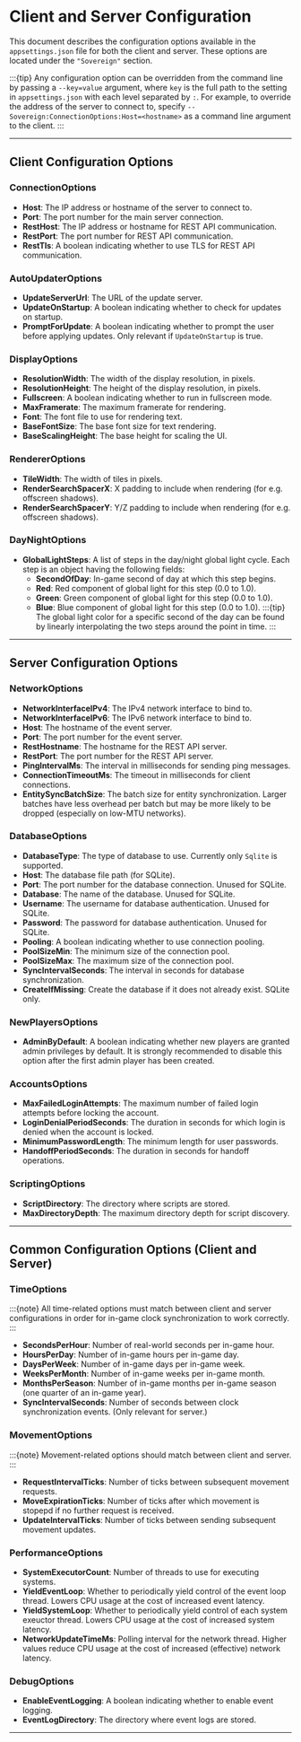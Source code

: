 # Client and Server Configuration

This document describes the configuration options available in the `appsettings.json` file for both the client and server. These options are located under the `"Sovereign"` section.

:::{tip}
Any configuration option can be overridden from the command line by passing a `--key=value` argument, where `key` is the full path to the setting in `appsettings.json` with each level separated by `:`. For example, to override the address of the server to connect to, specify `--Sovereign:ConnectionOptions:Host=<hostname>` as a command line argument to the client.
:::

---

## Client Configuration Options

### ConnectionOptions
- **Host**: The IP address or hostname of the server to connect to.
- **Port**: The port number for the main server connection.
- **RestHost**: The IP address or hostname for REST API communication.
- **RestPort**: The port number for REST API communication.
- **RestTls**: A boolean indicating whether to use TLS for REST API communication.

### AutoUpdaterOptions
- **UpdateServerUrl**: The URL of the update server.
- **UpdateOnStartup**: A boolean indicating whether to check for updates on startup.
- **PromptForUpdate**: A boolean indicating whether to prompt the user before applying updates. Only relevant if `UpdateOnStartup` is true.

### DisplayOptions
- **ResolutionWidth**: The width of the display resolution, in pixels.
- **ResolutionHeight**: The height of the display resolution, in pixels.
- **Fullscreen**: A boolean indicating whether to run in fullscreen mode.
- **MaxFramerate**: The maximum framerate for rendering.
- **Font**: The font file to use for rendering text.
- **BaseFontSize**: The base font size for text rendering.
- **BaseScalingHeight**: The base height for scaling the UI.

### RendererOptions
- **TileWidth**: The width of tiles in pixels.
- **RenderSearchSpacerX**: X padding to include when rendering (for e.g. offscreen shadows).
- **RenderSearchSpacerY**: Y/Z padding to include when rendering (for e.g. offscreen shadows).

### DayNightOptions
- **GlobalLightSteps**: A list of steps in the day/night global light cycle. Each step
  is an object having the following fields:
  - **SecondOfDay**: In-game second of day at which this step begins.
  - **Red**: Red component of global light for this step (0.0 to 1.0).
  - **Green**: Green component of global light for this step (0.0 to 1.0).
  - **Blue**: Blue component of global light for this step (0.0 to 1.0).
:::{tip}
The global light color for a specific second of the day can be found by linearly
interpolating the two steps around the point in time.
:::

---

## Server Configuration Options

### NetworkOptions
- **NetworkInterfaceIPv4**: The IPv4 network interface to bind to.
- **NetworkInterfaceIPv6**: The IPv6 network interface to bind to.
- **Host**: The hostname of the event server.
- **Port**: The port number for the event server.
- **RestHostname**: The hostname for the REST API server.
- **RestPort**: The port number for the REST API server.
- **PingIntervalMs**: The interval in milliseconds for sending ping messages.
- **ConnectionTimeoutMs**: The timeout in milliseconds for client connections.
- **EntitySyncBatchSize**: The batch size for entity synchronization. Larger batches have less overhead per batch but may be more likely to be dropped (especially on low-MTU networks).

### DatabaseOptions
- **DatabaseType**: The type of database to use. Currently only `Sqlite` is supported.
- **Host**: The database file path (for SQLite).
- **Port**: The port number for the database connection. Unused for SQLite.
- **Database**: The name of the database. Unused for SQLite.
- **Username**: The username for database authentication. Unused for SQLite.
- **Password**: The password for database authentication. Unused for SQLite.
- **Pooling**: A boolean indicating whether to use connection pooling.
- **PoolSizeMin**: The minimum size of the connection pool.
- **PoolSizeMax**: The maximum size of the connection pool.
- **SyncIntervalSeconds**: The interval in seconds for database synchronization.
- **CreateIfMissing**: Create the database if it does not already exist. SQLite only.

### NewPlayersOptions
- **AdminByDefault**: A boolean indicating whether new players are granted admin privileges by default. It is strongly recommended to disable this option after the first admin player has been created.

### AccountsOptions
- **MaxFailedLoginAttempts**: The maximum number of failed login attempts before locking the account.
- **LoginDenialPeriodSeconds**: The duration in seconds for which login is denied when the account is locked.
- **MinimumPasswordLength**: The minimum length for user passwords.
- **HandoffPeriodSeconds**: The duration in seconds for handoff operations.

### ScriptingOptions
- **ScriptDirectory**: The directory where scripts are stored.
- **MaxDirectoryDepth**: The maximum directory depth for script discovery.

---

## Common Configuration Options (Client and Server)

### TimeOptions
:::{note}
All time-related options must match between client and server configurations in order for in-game clock
synchronization to work correctly.
:::
 - **SecondsPerHour**: Number of real-world seconds per in-game hour.
 - **HoursPerDay**: Number of in-game hours per in-game day.
 - **DaysPerWeek**: Number of in-game days per in-game week.
 - **WeeksPerMonth**: Number of in-game weeks per in-game month.
 - **MonthsPerSeason**: Number of in-game months per in-game season (one quarter of an in-game year).
 - **SyncIntervalSeconds**: Number of seconds between clock synchronization events. (Only relevant for server.)

### MovementOptions
:::{note}
Movement-related options should match between client and server.
:::
 - **RequestIntervalTicks**: Number of ticks between subsequent movement requests.
 - **MoveExpirationTicks**: Number of ticks after which movement is stopepd if no further request is received.
 - **UpdateIntervalTicks**: Number of ticks between sending subsequent movement updates.

### PerformanceOptions
 - **SystemExecutorCount**: Number of threads to use for executing systems.
 - **YieldEventLoop**: Whether to periodically yield control of the event loop thread. Lowers CPU usage at the cost of increased event latency.
 - **YieldSystemLoop**: Whether to periodically yield control of each system exeuctor thread. Lowers CPU usage at the cost of increased system latency.
 - **NetworkUpdateTimeMs**: Polling interval for the network thread. Higher values reduce CPU usage at the cost of increased (effective) network latency.

### DebugOptions
- **EnableEventLogging**: A boolean indicating whether to enable event logging.
- **EventLogDirectory**: The directory where event logs are stored.

---
